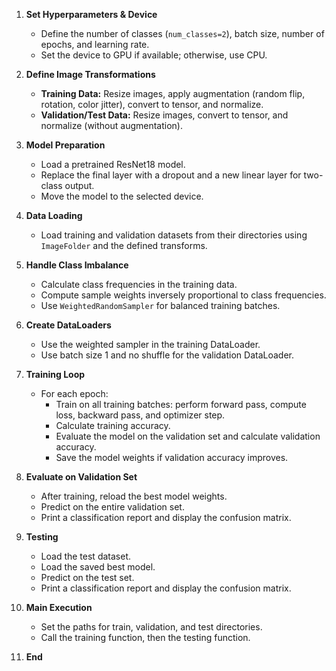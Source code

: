 1. **Set Hyperparameters & Device**
   - Define the number of classes (`num_classes=2`), batch size, number of epochs, and learning rate.
   - Set the device to GPU if available; otherwise, use CPU.

2. **Define Image Transformations**
   - **Training Data:** Resize images, apply augmentation (random flip, rotation, color jitter), convert to tensor, and normalize.
   - **Validation/Test Data:** Resize images, convert to tensor, and normalize (without augmentation).

3. **Model Preparation**
   - Load a pretrained ResNet18 model.
   - Replace the final layer with a dropout and a new linear layer for two-class output.
   - Move the model to the selected device.

4. **Data Loading**
   - Load training and validation datasets from their directories using `ImageFolder` and the defined transforms.

5. **Handle Class Imbalance**
   - Calculate class frequencies in the training data.
   - Compute sample weights inversely proportional to class frequencies.
   - Use `WeightedRandomSampler` for balanced training batches.

6. **Create DataLoaders**
   - Use the weighted sampler in the training DataLoader.
   - Use batch size 1 and no shuffle for the validation DataLoader.

7. **Training Loop**
   - For each epoch:
     - Train on all training batches: perform forward pass, compute loss, backward pass, and optimizer step.
     - Calculate training accuracy.
     - Evaluate the model on the validation set and calculate validation accuracy.
     - Save the model weights if validation accuracy improves.

8. **Evaluate on Validation Set**
   - After training, reload the best model weights.
   - Predict on the entire validation set.
   - Print a classification report and display the confusion matrix.

9. **Testing**
   - Load the test dataset.
   - Load the saved best model.
   - Predict on the test set.
   - Print a classification report and display the confusion matrix.

10. **Main Execution**
    - Set the paths for train, validation, and test directories.
    - Call the training function, then the testing function.
11. **End**
